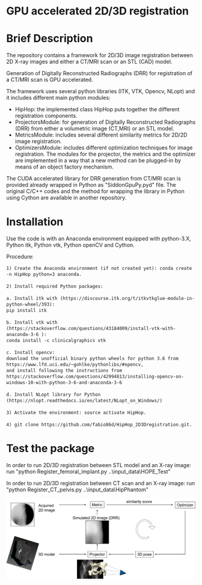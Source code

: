 # GPU accelerated 2D/3D registration
# Brief Description
The repository contains a framework for 2D/3D image registration between 2D X-ray images and either a CT/MRI scan or an STL (CAD) model.

Generation of Digitally Reconstructed Radiographs (DRR) for registration of a CT/MRI scan is GPU accelerated.

The framework uses several python libraries (ITK, VTK, Opencv, NLopt) and it includes different main python modules:
- HipHop: the implemented class HipHop puts together the different registration components.
- ProjectorsModule: for generation of Digitally Reconstructed Radiographs (DRR) from either a volumetric image (CT,MRI) or an STL model.
- MetricsModule: includes several different similarity metrics for 2D/2D image registration.
- OptimizersModule: includes different optimization techniques for image registration.
The modules for the projector, the metrics and the optimizer are implemented in a way that a new method can be plugged-in by means of an object factory mechanism.

The CUDA accelerated library for DRR generation from CT/MRI scan is provided already wrapped in Python as "SiddonGpuPy.pyd" file. The original C/C++ codes
and the method for wrapping the library in Python using Cython are available in another repository. 
 
# Installation
Use the code is with an Anaconda environment equipped with python-3.X, Python itk, Python vtk, Python openCV and Cython.

Procedure:

    1) Create the Anaconda environment (if not created yet): conda create -n HipHop python=3 anaconda.

    2) Install required Python packages: 

	a. Install itk with (https://discourse.itk.org/t/itkvtkglue-module-in-python-wheel/393):
	pip install itk
	
	b. Install vtk with (https://stackoverflow.com/questions/43184009/install-vtk-with-anaconda-3-6 ): 
	conda install -c clinicalgraphics vtk

	c. Install opencv:
	download the unofficial binary python wheels for python 3.6 from https://www.lfd.uci.edu/~gohlke/pythonlibs/#opencv,
	and install following the instructions from  https://stackoverflow.com/questions/42994813/installing-opencv-on-windows-10-with-python-3-6-and-anaconda-3-6

	d. Install NLopt library for Python
	(https://nlopt.readthedocs.io/en/latest/NLopt_on_Windows/)

    3) Activate the environment: source activate HipHop.

    4) git clone https://github.com/fabio86d/HipHop_2D3Dregistration.git.


# Test the package

In order to run 2D/3D registration between STL model and an X-ray image:
run "python Register_femoral_implant.py ..\\input_data\\HOPE_Test"

In order to run 2D/3D registration between CT scan and an X-ray image:
run "python Register_CT_pelvis.py ..\\input_data\\HipPhantom"

![](demo_images/Intro_registration.png)